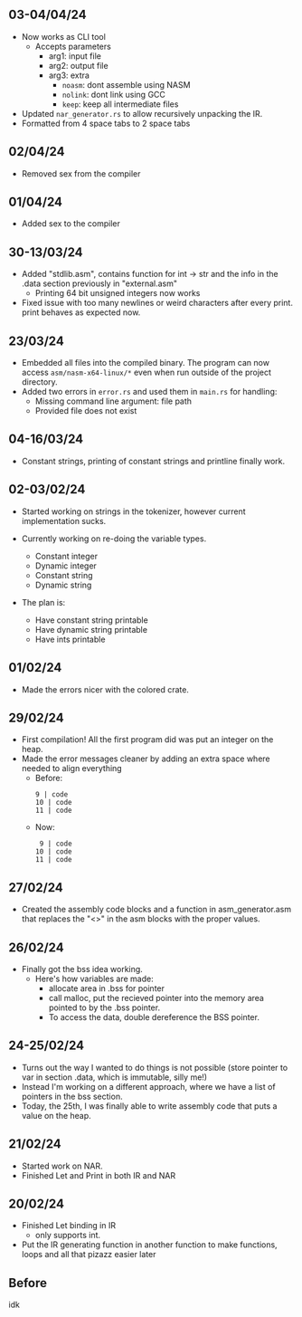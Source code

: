 ## 03-04/04/24

- Now works as CLI tool
  - Accepts parameters
    - arg1: input file
    - arg2: output file
    - arg3: extra
      - `noasm`: dont assemble using NASM
      - `nolink`: dont link using GCC
      - `keep`: keep all intermediate files
- Updated `nar_generator.rs` to allow recursively unpacking the IR.
- Formatted from 4 space tabs to 2 space tabs

## 02/04/24

- Removed sex from the compiler

## 01/04/24

- Added sex to the compiler

## 30-13/03/24

- Added "stdlib.asm", contains function for int -> str and the info in the .data section previously in "external.asm"
  - Printing 64 bit unsigned integers now works
- Fixed issue with too many newlines or weird characters after every print. print behaves as expected now.

## 23/03/24

- Embedded all files into the compiled binary. The program can now access `asm/nasm-x64-linux/*` even when run outside of the project directory.
- Added two errors in `error.rs` and used them in `main.rs` for handling:
  - Missing command line argument: file path
  - Provided file does not exist

## 04-16/03/24

- Constant strings, printing of constant strings and printline finally work.

## 02-03/02/24

- Started working on strings in the tokenizer, however current implementation sucks.

- Currently working on re-doing the variable types.
  - Constant integer
  - Dynamic integer
  - Constant string
  - Dynamic string
- The plan is:
  - Have constant string printable
  - Have dynamic string printable
  - Have ints printable

## 01/02/24

- Made the errors nicer with the colored crate.

## 29/02/24

- First compilation! All the first program did was put an integer on the heap.
- Made the error messages cleaner by adding an extra space where needed to align everything
  - Before:
    ```
    9 | code
    10 | code
    11 | code
    ```
  - Now:
    ```
     9 | code
    10 | code
    11 | code
    ```

## 27/02/24

- Created the assembly code blocks and a function in asm_generator.asm that replaces the "<>" in the asm blocks with the proper values.

## 26/02/24

- Finally got the bss idea working.
  - Here's how variables are made:
    - allocate area in .bss for pointer
    - call malloc, put the recieved pointer into the memory area pointed to by the .bss pointer.
    - To access the data, double dereference the BSS pointer.

## 24-25/02/24

- Turns out the way I wanted to do things is not possible (store pointer to var in section .data, which is immutable, silly me!)
- Instead I'm working on a different approach, where we have a list of pointers in the bss section.
- Today, the 25th, I was finally able to write assembly code that puts a value on the heap.

## 21/02/24

- Started work on NAR.
- Finished Let and Print in both IR and NAR

## 20/02/24

- Finished Let binding in IR
    - only supports int.
- Put the IR generating function in another function to make functions, loops and all that pizazz easier later

## Before

idk
